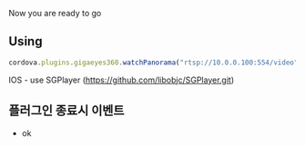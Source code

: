 

Now you are ready to go

## Using

``` javascript
cordova.plugins.gigaeyes360.watchPanorama("rtsp://10.0.0.100:554/video", callbackSucces, callbackError);
```


IOS - use SGPlayer  (https://github.com/libobjc/SGPlayer.git)

## 플러그인 종료시 이벤트
* ok